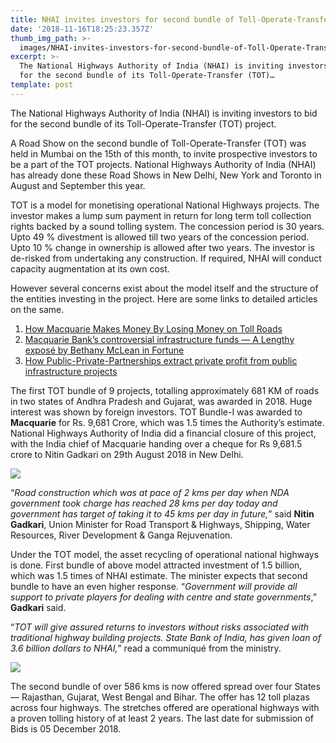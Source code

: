 ```yaml
---
title: NHAI invites investors for second bundle of Toll-Operate-Transfer Project
date: '2018-11-16T18:25:23.357Z'
thumb_img_path: >-
  images/NHAI-invites-investors-for-second-bundle-of-Toll-Operate-Transfer-Project/1*vQZ439fO_C646FzVBZRhig.jpeg
excerpt: >-
  The National Highways Authority of India (NHAI) is inviting investors to bid
  for the second bundle of its Toll-Operate-Transfer (TOT)…
template: post
---
```

The National Highways Authority of India (NHAI) is inviting investors to bid for the second bundle of its Toll-Operate-Transfer (TOT) project.

A Road Show on the second bundle of Toll-Operate-Transfer (TOT) was held in Mumbai on the 15th of this month, to invite prospective investors to be a part of the TOT projects. National Highways Authority of India (NHAI) has already done these Road Shows in New Delhi, New York and Toronto in August and September this year.

TOT is a model for monetising operational National Highways projects. The investor makes a lump sum payment in return for long term toll collection rights backed by a sound tolling system. The concession period is 30 years. Upto 49 % divestment is allowed till two years of the concession period. Upto 10 % change in ownership is allowed after two years. The investor is de-risked from undertaking any construction. If required, NHAI will conduct capacity augmentation at its own cost.

However several concerns exist about the model itself and the structure of the entities investing in the project. Here are some links to detailed articles on the same.

1.  [How Macquarie Makes Money By Losing Money on Toll Roads](https://usa.streetsblog.org/2014/11/19/how-macquarie-makes-money-by-losing-money-on-toll-roads/)
2.  [Macquarie Bank’s controversial infrastructure funds — A Lengthy exposé by Bethany McLean in Fortune](http://archive.fortune.com/2007/09/17/news/international/macquarie_infrastructure_funds.fortune/index.htm)
3.  [How Public-Private-Partnerships extract private profit from public infrastructure projects](http://www.dollarsandsense.org/archives/2012/1112bondgraham.html)

The first TOT bundle of 9 projects, totalling approximately 681 KM of roads in two states of Andhra Pradesh and Gujarat, was awarded in 2018. Huge interest was shown by foreign investors. TOT Bundle-I was awarded to **Macquarie** for Rs. 9,681 Crore, which was 1.5 times the Authority’s estimate. National Highways Authority of India did a financial closure of this project, with the India chief of Macquarie handing over a cheque for Rs 9,681.5 crore to Nitin Gadkari on 29th August 2018 in New Delhi.

![](/images/NHAI-invites-investors-for-second-bundle-of-Toll-Operate-Transfer-Project/1*vQZ439fO_C646FzVBZRhig.jpeg)

“*Road construction which was at pace of 2 kms per day when NDA government took charge has reached 28 kms per day today and government has target of taking it to 45 kms per day in future,*” said **Nitin Gadkari**, Union Minister for Road Transport & Highways, Shipping, Water Resources, River Development & Ganga Rejuvenation.

Under the TOT model, the asset recycling of operational national highways is done. First bundle of above model attracted investment of 1.5 billion, which was 1.5 times of NHAI estimate. The minister expects that second bundle to have an even higher response. “*Government will provide all support to private players for dealing with centre and state governments*,” **Gadkari** said.

“*TOT will give assured returns to investors without risks associated with traditional highway building projects. State Bank of India, has given loan of 3.6 billion dollars to NHAI,*” read a communiqué from the ministry.

![](/images/NHAI-invites-investors-for-second-bundle-of-Toll-Operate-Transfer-Project/1*1euFNLk2zlIms_RoREE2Vg.png)

The second bundle of over 586 kms is now offered spread over four States — Rajasthan, Gujarat, West Bengal and Bihar. The offer has 12 toll plazas across four highways. The stretches offered are operational highways with a proven tolling history of at least 2 years. The last date for submission of Bids is 05 December 2018.
